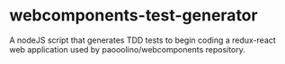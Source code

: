 # webcomponents-test-generator
A nodeJS script that generates TDD tests to begin coding a redux-react web application used by paooolino/webcomponents repository.
